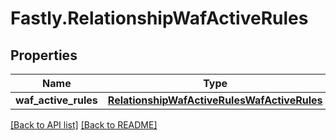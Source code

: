 # Fastly.RelationshipWafActiveRules

## Properties

Name | Type | Description | Notes
------------ | ------------- | ------------- | -------------
**waf_active_rules** | [**RelationshipWafActiveRulesWafActiveRules**](RelationshipWafActiveRulesWafActiveRules.md) |  | [optional] 


[[Back to API list]](../../README.md#endpoints) [[Back to README]](../../README.md)
